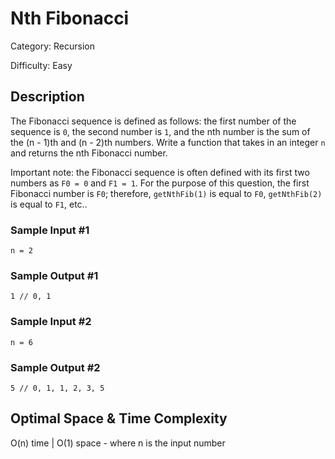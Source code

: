 # Nth Fibonacci

Category: Recursion

Difficulty: Easy

## Description

The Fibonacci sequence is defined as follows: the first number of the sequence
is `0`, the second number is `1`, and the nth number is the sum of the (n - 1)th
and (n - 2)th numbers. Write a function that takes in an integer
`n` and returns the nth Fibonacci number.

Important note: the Fibonacci sequence is often defined with its first two
numbers as `F0 = 0` and `F1 = 1`. For the purpose of
this question, the first Fibonacci number is `F0`; therefore,
`getNthFib(1)` is equal to `F0`, `getNthFib(2)`
is equal to `F1`, etc..


### Sample Input #1
```
n = 2
```

### Sample Output #1
```
1 // 0, 1
```

### Sample Input #2
```
n = 6
```

### Sample Output #2
```
5 // 0, 1, 1, 2, 3, 5
```

## Optimal Space & Time Complexity

O(n) time | O(1) space - where n is the input number
